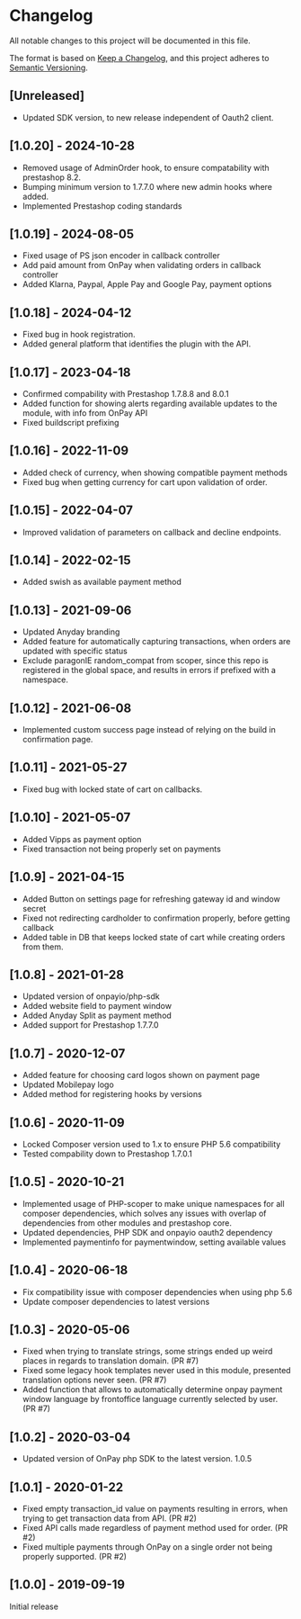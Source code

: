 # Changelog
All notable changes to this project will be documented in this file.

The format is based on [Keep a Changelog](https://keepachangelog.com/en/1.0.0/),
and this project adheres to [Semantic Versioning](https://semver.org/spec/v2.0.0.html).

## [Unreleased]
- Updated SDK version, to new release independent of Oauth2 client.

## [1.0.20] - 2024-10-28
- Removed usage of AdminOrder hook, to ensure compatability with prestashop 8.2.
- Bumping minimum version to 1.7.7.0 where new admin hooks where added.
- Implemented Prestashop coding standards

## [1.0.19] - 2024-08-05
- Fixed usage of PS json encoder in callback controller
- Add paid amount from OnPay when validating orders in callback controller
- Added Klarna, Paypal, Apple Pay and Google Pay, payment options

## [1.0.18] - 2024-04-12
- Fixed bug in hook registration.
- Added general platform that identifies the plugin with the API.

## [1.0.17] - 2023-04-18
- Confirmed compability with Prestashop 1.7.8.8 and 8.0.1
- Added function for showing alerts regarding available updates to the module, with info from OnPay API
- Fixed buildscript prefixing

## [1.0.16] - 2022-11-09
- Added check of currency, when showing compatible payment methods
- Fixed bug when getting currency for cart upon validation of order.

## [1.0.15] - 2022-04-07
- Improved validation of parameters on callback and decline endpoints.

## [1.0.14] - 2022-02-15
- Added swish as available payment method 

## [1.0.13] - 2021-09-06
- Updated Anyday branding
- Added feature for automatically capturing transactions, when orders are updated with specific status
- Exclude paragonIE random_compat from scoper, since this repo is registered in the global space, and results in errors if prefixed with a namespace.

## [1.0.12] - 2021-06-08
- Implemented custom success page instead of relying on the build in confirmation page.

## [1.0.11] - 2021-05-27
- Fixed bug with locked state of cart on callbacks.

## [1.0.10] - 2021-05-07
- Added Vipps as payment option
- Fixed transaction not being properly set on payments

## [1.0.9] - 2021-04-15
- Added Button on settings page for refreshing gateway id and window secret
- Fixed not redirecting cardholder to confirmation properly, before getting callback
- Added table in DB that keeps locked state of cart while creating orders from them.

## [1.0.8] - 2021-01-28
- Updated version of onpayio/php-sdk
- Added website field to payment window
- Added Anyday Split as payment method
- Added support for Prestashop 1.7.7.0

## [1.0.7] - 2020-12-07
- Added feature for choosing card logos shown on payment page
- Updated Mobilepay logo
- Added method for registering hooks by versions

## [1.0.6] - 2020-11-09
- Locked Composer version used to 1.x to ensure PHP 5.6 compatibility
- Tested compability down to Prestashop 1.7.0.1

## [1.0.5] - 2020-10-21
- Implemented usage of PHP-scoper to make unique namespaces for all composer dependencies, which solves any issues with overlap of dependencies from other modules and prestashop core.
- Updated dependencies, PHP SDK and onpayio oauth2 dependency
- Implemented paymentinfo for paymentwindow, setting available values

## [1.0.4] - 2020-06-18
- Fix compatibility issue with composer dependencies when using php 5.6
- Update composer dependencies to latest versions

## [1.0.3] - 2020-05-06
- Fixed when trying to translate strings, some strings ended up weird places in regards to translation domain. (PR #7)
- Fixed some legacy hook templates never used in this module, presented translation options never seen. (PR #7)
- Added function that allows to automatically determine onpay payment window language by frontoffice language currently selected by user. (PR #7)

## [1.0.2] - 2020-03-04
- Updated version of OnPay php SDK to the latest version. 1.0.5

## [1.0.1] - 2020-01-22
- Fixed empty transaction_id value on payments resulting in errors, when trying to get transaction data from API. (PR #2)
- Fixed API calls made regardless of payment method used for order. (PR #2)
- Fixed multiple payments through OnPay on a single order not being properly supported. (PR #2)

## [1.0.0] - 2019-09-19
Initial release